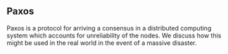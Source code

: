 ## Paxos

Paxos is a protocol for arriving a consensus in a distributed computing system which accounts for unreliability of the nodes.  We discuss how this might be used in the real world in the event of a massive disaster.